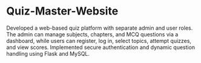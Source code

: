# Quiz-Master-Website

Developed a web-based quiz platform with separate admin and user roles. The admin can manage subjects, chapters, and MCQ questions via a dashboard, while users can register, log in, select topics, attempt quizzes, and view scores.
Implemented secure authentication and dynamic question handling using Flask and MySQL.

